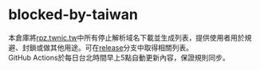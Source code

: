 # blocked-by-taiwan
本倉庫將[rpz.twnic.tw](https://rpz.twnic.tw/e.html)中所有停止解析域名下載並生成列表，提供使用者用於規避、封鎖或做其他用途。可在[release](https://github.com/rootmelo92118/blocked-by-taiwan/tree/release)分支中取得相關列表。
<br>GitHub Actions於每日台北時間早上5點自動更新內容，保證規則同步。
